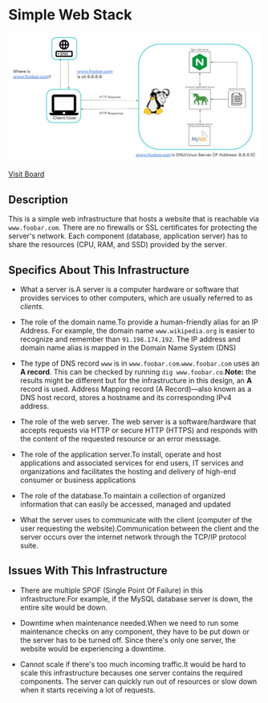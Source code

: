 # Simple Web Stack

![Image of a simple web stack](./media/0-simple_web_stack.jpg)

[Visit Board](https://miro.com/app/board/uXjVOfJwct0=/)

## Description

This is a simple web infrastructure that hosts a website that is reachable via `www.foobar.com`. There are no firewalls or SSL certificates for protecting the server's network. Each component (database, application server) has to share the resources (CPU, RAM, and SSD) provided by the server.

## Specifics About This Infrastructure

+ What a server is.A server is a computer hardware or software that provides services to other computers, which are usually referred to as *clients*.

+ The role of the domain name.To provide a human-friendly alias for an IP Address. For example, the domain name `www.wikipedia.org` is easier to recognize and remember than `91.198.174.192`. The IP address and domain name alias is mapped in the Domain Name System (DNS)

+ The type of DNS record `www` is in `www.foobar.com`.`www.foobar.com` uses an **A record**. This can be checked by running `dig www.foobar.co`.**Note:** the results might be different but for the infrastructure in this design, an **A** record is used.
Address Mapping record (A Record)—also known as a DNS host record, stores a hostname and its corresponding IPv4 address.

+ The role of the web server. The web server is a software/hardware that accepts requests via HTTP or secure HTTP (HTTPS) and responds with the content of the requested resource or an error messsage.

+ The role of the application server.To install, operate and host applications and associated services for end users, IT services and organizations and facilitates the hosting and delivery of high-end consumer or business applications

+ The role of the database.To maintain a collection of organized information that can easily be accessed, managed and updated

+ What the server uses to communicate with the client (computer of the user requesting the website).Communication between the client and the server occurs over the internet network through the TCP/IP protocol suite.

## Issues With This Infrastructure

+ There are multiple SPOF (Single Point Of Failure) in this infrastructure.For example, if the MySQL database server is down, the entire site would be down.

+ Downtime when maintenance needed.When we need to run some maintenance checks on any component, they have to be put down or the server has to be turned off. Since there's only one server, the website would be experiencing a downtime.

+ Cannot scale if there's too much incoming traffic.It would be hard to scale this infrastructure becauses one server contains the required components. The server can quickly run out of resources or slow down when it starts receiving a lot of requests.
